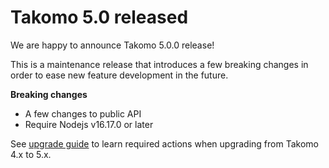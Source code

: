 # Takomo 5.0 released

We are happy to announce Takomo 5.0.0 release!

<!--truncate-->

This is a maintenance release that introduces a few breaking changes in order to ease new feature development in the future.

**Breaking changes**

- A few changes to public API
- Require Nodejs v16.17.0 or later

See [upgrade guide](../docs/upgrade-guide/from-4-to-5/) to learn required actions when upgrading from Takomo 4.x to 5.x.
